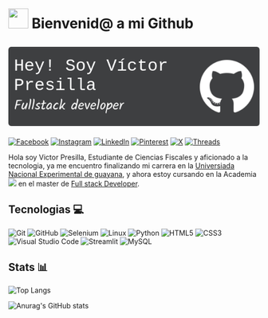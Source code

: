 # <img src="https://media1.giphy.com/media/v1.Y2lkPTc5MGI3NjExMHc4czltZnUzMGJsMmNtMXRqdHg2a3Z5OGZhaWdjbGdra2FtazdhaSZlcD12MV9pbnRlcm5hbF9naWZfYnlfaWQmY3Q9cw/LMt9638dO8dftAjtco/giphy.gif" width=40 height=40/> Bienvenid@ a mi Github

## <img src="./github-header-image.png" >

[![Facebook](https://img.shields.io/badge/Facebook-%231877F2.svg?style=for-the-badge&logo=Facebook&logoColor=white)](https://www.facebook.com/victorPresillaVK/)
[![Instagram](https://img.shields.io/badge/Instagram-%23E4405F.svg?style=for-the-badge&logo=Instagram&logoColor=white)](https://www.instagram.com/presillavk/)
[![LinkedIn](https://img.shields.io/badge/linkedin-%230077B5.svg?style=for-the-badge&logo=linkedin&logoColor=white)](https://www.linkedin.com/in/victor-presilla-784165183/)
[![Pinterest](https://img.shields.io/badge/Pinterest-%23E60023.svg?style=for-the-badge&logo=Pinterest&logoColor=white)](https://www.pinterest.com/victorgeneral/)
[![X](https://img.shields.io/badge/X-%23000000.svg?style=for-the-badge&logo=X&logoColor=white)](https://x.com/VictorP_dev)
[![Threads](https://img.shields.io/badge/Threads-000000?style=for-the-badge&logo=Threads&logoColor=white)](https://www.threads.net/@presillavk)

Hola soy Victor Presilla, Estudiante de Ciencias Fiscales y aficionado a la tecnologia, ya me encuentro finalizando mi carrera en la [Universiada Nacional Experimental de guayana](https://www.uneg.edu.ve/), y ahora estoy cursando en la Academia [<img src=https://cdn.prod.website-files.com/63c2c7b1f3d9c51c32335fb0/63d3ca742762efa89c75d3e2_logo-conquerblocks-footer.svg width= 60/>](https://www.conquerblocks.com/) en el master de [Full stack Developer](https://www.conquerblocks.com/master-desarrollo-web-full-stack).

## Tecnologias 💻
![Git](https://img.shields.io/badge/git-%23F05033.svg?style=for-the-badge&logo=git&logoColor=white)	
![GitHub](https://img.shields.io/badge/github-%23121011.svg?style=for-the-badge&logo=github&logoColor=white)
![Selenium](https://img.shields.io/badge/-selenium-%43B02A?style=for-the-badge&logo=selenium&logoColor=white)
![Linux](https://img.shields.io/badge/Linux-FCC624?style=for-the-badge&logo=linux&logoColor=black)
![Python](https://img.shields.io/badge/python-3670A0?style=for-the-badge&logo=python&logoColor=ffdd54)
![HTML5](https://img.shields.io/badge/html5-%23E34F26.svg?style=for-the-badge&logo=html5&logoColor=white)
![CSS3](https://img.shields.io/badge/css3-%231572B6.svg?style=for-the-badge&logo=css3&logoColor=white)
![Visual Studio Code](https://img.shields.io/badge/Visual%20Studio%20Code-0078d7.svg?style=for-the-badge&logo=visual-studio-code&logoColor=white)
![Streamlit](https://img.shields.io/badge/Streamlit-%23FE4B4B.svg?style=for-the-badge&logo=streamlit&logoColor=white)
![MySQL](https://img.shields.io/badge/mysql-4479A1.svg?style=for-the-badge&logo=mysql&logoColor=white)

 
## Stats 📊
![Top Langs](https://github-readme-stats.vercel.app/api/top-langs/?username=Victor2045&layout=compact&theme=dark)

![Anurag's   GitHub stats](https://github-readme-stats.vercel.app/api?username=victor2045&show_icons=true&theme=dark)
